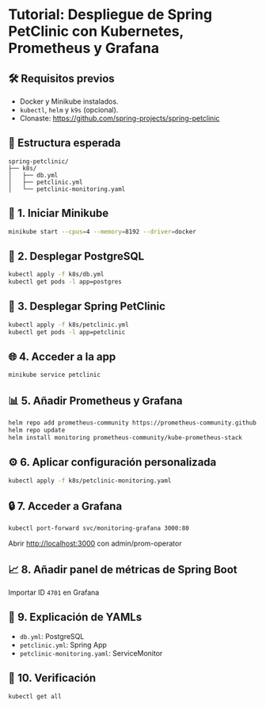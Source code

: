 
# Tutorial: Despliegue de Spring PetClinic con Kubernetes, Prometheus y Grafana

## 🛠 Requisitos previos
- Docker y Minikube instalados.
- `kubectl`, `helm` y `k9s` (opcional).
- Clonaste: https://github.com/spring-projects/spring-petclinic

## 📁 Estructura esperada
```
spring-petclinic/
├── k8s/
│   ├── db.yml
│   ├── petclinic.yml
│   └── petclinic-monitoring.yaml
```

## 🚀 1. Iniciar Minikube
```bash
minikube start --cpus=4 --memory=8192 --driver=docker
```

## 🐘 2. Desplegar PostgreSQL
```bash
kubectl apply -f k8s/db.yml
kubectl get pods -l app=postgres
```

## 🐶 3. Desplegar Spring PetClinic
```bash
kubectl apply -f k8s/petclinic.yml
kubectl get pods -l app=petclinic
```

## 🌐 4. Acceder a la app
```bash
minikube service petclinic
```

## 📊 5. Añadir Prometheus y Grafana
```bash
helm repo add prometheus-community https://prometheus-community.github.io/helm-charts
helm repo update
helm install monitoring prometheus-community/kube-prometheus-stack
```

## ⚙️ 6. Aplicar configuración personalizada
```bash
kubectl apply -f k8s/petclinic-monitoring.yaml
```

## 🔒 7. Acceder a Grafana
```bash
kubectl port-forward svc/monitoring-grafana 3000:80
```
Abrir [http://localhost:3000](http://localhost:3000) con admin/prom-operator

## 📈 8. Añadir panel de métricas de Spring Boot
Importar ID `4701` en Grafana

## 📄 9. Explicación de YAMLs
- `db.yml`: PostgreSQL
- `petclinic.yml`: Spring App
- `petclinic-monitoring.yaml`: ServiceMonitor

## 🧪 10. Verificación
```bash
kubectl get all
```
